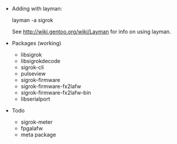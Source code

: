 * Adding with layman:

  layman -a sigrok

  See http://wiki.gentoo.org/wiki/Layman for info on using layman.

* Packages (working)
  * libsigrok
  * libsigrokdecode
  * sigrok-cli
  * pulseview
  * sigrok-firmware
  * sigrok-firmware-fx2lafw
  * sigrok-firmware-fx2lafw-bin
  * libserialport
* Todo
  * sigrok-meter
  * fpgalafw
  * meta package

